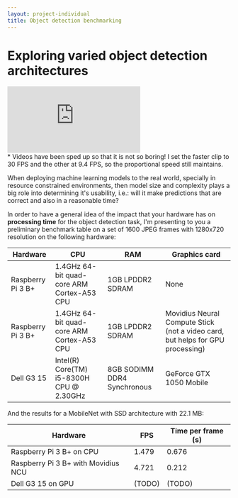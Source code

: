 ```yaml
---
layout: project-individual
title: Object detection benchmarking
---
```


# Exploring varied object detection architectures

<div class="card">
    <div class="iframe-container">
        <iframe src="https://www.youtube.com/embed/-MSS-DaxShg" frameborder="0" allow="accelerometer; autoplay; encrypted-media; gyroscope; picture-in-picture" allowfullscreen></iframe>        
    </div>    
    * Videos have been sped up so that it is not so boring! I set the faster clip to 30 FPS and the other
    at 9.4 FPS, so the proportional speed still maintains.
</div>

When deploying machine learning models to the real world, specially in resource constrained environments, 
then model size and complexity plays a big role into determining it's usability, i.e.: will it make
predictions that are correct and also in a reasonable time? 

In order to have a general idea of the impact that your hardware has on **processing time** for the object detection task, I'm presenting to you
a preliminary benchmark table on a set of 1600 JPEG frames with 1280x720 resolution on the following hardware:

| Hardware | CPU | RAM | Graphics card |
|----------|-----|-----|------------|
| Raspberry Pi 3 B+ | 1.4GHz 64-bit quad-core ARM Cortex-A53 CPU | 1GB LPDDR2 SDRAM | None | 
| Raspberry Pi 3 B+ | 1.4GHz 64-bit quad-core ARM Cortex-A53 CPU | 1GB LPDDR2 SDRAM | Movidius Neural Compute Stick (not a video card, but helps for GPU processing) |
| Dell G3 15 | Intel(R) Core(TM) i5-8300H CPU @ 2.30GHz | 8GB SODIMM DDR4 Synchronous | GeForce GTX 1050 Mobile |

And the results for a MobileNet with SSD architecture with 22.1 MB:

| Hardware | FPS | Time per frame (s)|
|----------|-----|-------------------|
| Raspberry Pi 3 B+ on CPU | 1.479 | 0.676 |
| Raspberry Pi 3 B+ with Movidius NCU | 4.721 | 0.212 |
| Dell G3 15 on GPU | (TODO) | (TODO) |

